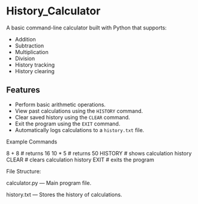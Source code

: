 # History_Calculator

A basic command-line calculator built with Python that supports:

- Addition
- Subtraction
- Multiplication
- Division  
- History tracking
- History clearing

## Features

- Perform basic arithmetic operations.
- View past calculations using the `HISTORY` command.
- Clear saved history using the `CLEAR` command.
- Exit the program using the `EXIT` command.
- Automatically logs calculations to a `history.txt` file.

Example Commands

8 + 8       # returns 16
10 * 5      # returns 50
HISTORY     # shows calculation history
CLEAR       # clears calculation history
EXIT        # exits the program



File Structure:

calculator.py — Main program file.

history.txt — Stores the history of calculations.
